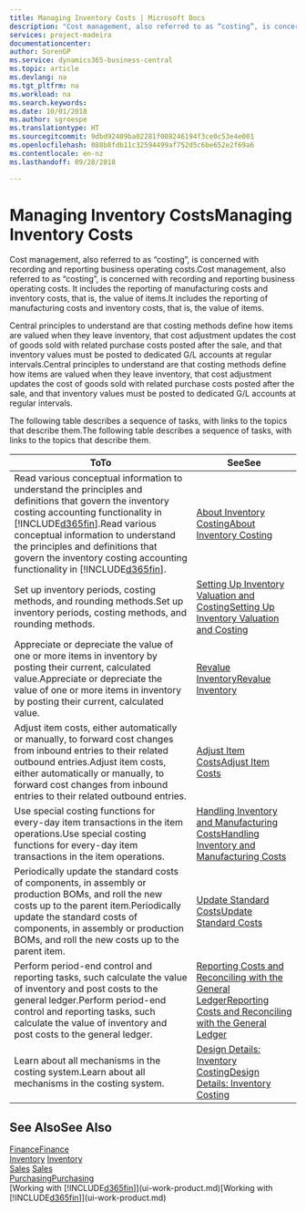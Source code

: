 ```yaml
---
title: Managing Inventory Costs | Microsoft Docs
description: "Cost management, also referred to as “costing”, is concerned with recording and reporting business operating costs. It includes the reporting of manufacturing costs and inventory costs, that is, the value of items."
services: project-madeira
documentationcenter: 
author: SorenGP
ms.service: dynamics365-business-central
ms.topic: article
ms.devlang: na
ms.tgt_pltfrm: na
ms.workload: na
ms.search.keywords: 
ms.date: 10/01/2018
ms.author: sgroespe
ms.translationtype: HT
ms.sourcegitcommit: 9dbd92409ba02281f008246194f3ce0c53e4e001
ms.openlocfilehash: 088b8fdb11c32594499af752d5c6be652e2f69a6
ms.contentlocale: en-nz
ms.lasthandoff: 09/28/2018

---
```

# <a name="managing-inventory-costs"></a><span data-ttu-id="3a916-104">Managing Inventory Costs</span><span class="sxs-lookup"><span data-stu-id="3a916-104">Managing Inventory Costs</span></span>
<span data-ttu-id="3a916-105">Cost management, also referred to as “costing”, is concerned with recording and reporting business operating costs.</span><span class="sxs-lookup"><span data-stu-id="3a916-105">Cost management, also referred to as “costing”, is concerned with recording and reporting business operating costs.</span></span> <span data-ttu-id="3a916-106">It includes the reporting of manufacturing costs and inventory costs, that is, the value of items.</span><span class="sxs-lookup"><span data-stu-id="3a916-106">It includes the reporting of manufacturing costs and inventory costs, that is, the value of items.</span></span>   

<span data-ttu-id="3a916-107">Central principles to understand are that costing methods define how items are valued when they leave inventory, that cost adjustment updates the cost of goods sold with related purchase costs posted after the sale, and that inventory values must be posted to dedicated G/L accounts at regular intervals.</span><span class="sxs-lookup"><span data-stu-id="3a916-107">Central principles to understand are that costing methods define how items are valued when they leave inventory, that cost adjustment updates the cost of goods sold with related purchase costs posted after the sale, and that inventory values must be posted to dedicated G/L accounts at regular intervals.</span></span>

<span data-ttu-id="3a916-108">The following table describes a sequence of tasks, with links to the topics that describe them.</span><span class="sxs-lookup"><span data-stu-id="3a916-108">The following table describes a sequence of tasks, with links to the topics that describe them.</span></span>

|<span data-ttu-id="3a916-109">**To**</span><span class="sxs-lookup"><span data-stu-id="3a916-109">**To**</span></span>|<span data-ttu-id="3a916-110">**See**</span><span class="sxs-lookup"><span data-stu-id="3a916-110">**See**</span></span>|  
|------------|-------------|  
|<span data-ttu-id="3a916-111">Read various conceptual information to understand the principles and definitions that govern the inventory costing accounting functionality in [!INCLUDE[d365fin](includes/d365fin_md.md)].</span><span class="sxs-lookup"><span data-stu-id="3a916-111">Read various conceptual information to understand the principles and definitions that govern the inventory costing accounting functionality in [!INCLUDE[d365fin](includes/d365fin_md.md)].</span></span>|[<span data-ttu-id="3a916-112">About Inventory Costing</span><span class="sxs-lookup"><span data-stu-id="3a916-112">About Inventory Costing</span></span>](finance-learn-about-costing.md)|  
|<span data-ttu-id="3a916-113">Set up inventory periods, costing methods, and rounding methods.</span><span class="sxs-lookup"><span data-stu-id="3a916-113">Set up inventory periods, costing methods, and rounding methods.</span></span>|[<span data-ttu-id="3a916-114">Setting Up Inventory Valuation and Costing</span><span class="sxs-lookup"><span data-stu-id="3a916-114">Setting Up Inventory Valuation and Costing</span></span>](finance-set-up-inventory-valuation-and-costing.md)|
|<span data-ttu-id="3a916-115">Appreciate or depreciate the value of one or more items in inventory by posting their current, calculated value.</span><span class="sxs-lookup"><span data-stu-id="3a916-115">Appreciate or depreciate the value of one or more items in inventory by posting their current, calculated value.</span></span>|[<span data-ttu-id="3a916-116">Revalue Inventory</span><span class="sxs-lookup"><span data-stu-id="3a916-116">Revalue Inventory</span></span>](inventory-how-revalue-inventory.md)|
|<span data-ttu-id="3a916-117">Adjust item costs, either automatically or manually, to forward cost changes from inbound entries to their related outbound entries.</span><span class="sxs-lookup"><span data-stu-id="3a916-117">Adjust item costs, either automatically or manually, to forward cost changes from inbound entries to their related outbound entries.</span></span>|[<span data-ttu-id="3a916-118">Adjust Item Costs</span><span class="sxs-lookup"><span data-stu-id="3a916-118">Adjust Item Costs</span></span>](inventory-how-adjust-item-costs.md)|
|<span data-ttu-id="3a916-119">Use special costing functions for every-day item transactions in the item operations.</span><span class="sxs-lookup"><span data-stu-id="3a916-119">Use special costing functions for every-day item transactions in the item operations.</span></span>|[<span data-ttu-id="3a916-120">Handling Inventory and Manufacturing Costs</span><span class="sxs-lookup"><span data-stu-id="3a916-120">Handling Inventory and Manufacturing Costs</span></span>](finance-handle-inventory-and-manufacturing-costs.md)|  
|<span data-ttu-id="3a916-121">Periodically update the standard costs of components, in assembly or production BOMs, and roll the new costs up to the parent item.</span><span class="sxs-lookup"><span data-stu-id="3a916-121">Periodically update the standard costs of components, in assembly or production BOMs, and roll the new costs up to the parent item.</span></span>|[<span data-ttu-id="3a916-122">Update Standard Costs</span><span class="sxs-lookup"><span data-stu-id="3a916-122">Update Standard Costs</span></span>](finance-how-to-update-standard-costs.md)|
|<span data-ttu-id="3a916-123">Perform period-end control and reporting tasks, such calculate the value of inventory and post costs to the general ledger.</span><span class="sxs-lookup"><span data-stu-id="3a916-123">Perform period-end control and reporting tasks, such calculate the value of inventory and post costs to the general ledger.</span></span>|[<span data-ttu-id="3a916-124">Reporting Costs and Reconciling with the General Ledger</span><span class="sxs-lookup"><span data-stu-id="3a916-124">Reporting Costs and Reconciling with the General Ledger</span></span>](finance-report-costs-and-reconcile-with-the-general-ledger.md)|  
|<span data-ttu-id="3a916-125">Learn about all mechanisms in the costing system.</span><span class="sxs-lookup"><span data-stu-id="3a916-125">Learn about all mechanisms in the costing system.</span></span>|[<span data-ttu-id="3a916-126">Design Details: Inventory Costing</span><span class="sxs-lookup"><span data-stu-id="3a916-126">Design Details: Inventory Costing</span></span>](design-details-inventory-costing.md)|  

## <a name="see-also"></a><span data-ttu-id="3a916-127">See Also</span><span class="sxs-lookup"><span data-stu-id="3a916-127">See Also</span></span>  
 [<span data-ttu-id="3a916-128">Finance</span><span class="sxs-lookup"><span data-stu-id="3a916-128">Finance</span></span>](finance.md)  
 <span data-ttu-id="3a916-129">[Inventory](inventory-manage-inventory.md) </span><span class="sxs-lookup"><span data-stu-id="3a916-129">[Inventory](inventory-manage-inventory.md) </span></span>  
 <span data-ttu-id="3a916-130">[Sales](sales-manage-sales.md) </span><span class="sxs-lookup"><span data-stu-id="3a916-130">[Sales](sales-manage-sales.md) </span></span>  
 [<span data-ttu-id="3a916-131">Purchasing</span><span class="sxs-lookup"><span data-stu-id="3a916-131">Purchasing</span></span>](purchasing-manage-purchasing.md)  
 <span data-ttu-id="3a916-132">[Working with [!INCLUDE[d365fin](includes/d365fin_md.md)]](ui-work-product.md)</span><span class="sxs-lookup"><span data-stu-id="3a916-132">[Working with [!INCLUDE[d365fin](includes/d365fin_md.md)]](ui-work-product.md)</span></span>

